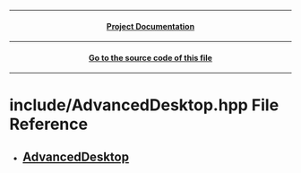 
---
 <h4 align="center"> <a href="./../../Documentation.md"> Project Documentation </a></h4> 

---
 <h4 align="center"> <a href="../../.././include/AdvancedDesktop.hpp"> Go to the source code of this file </a></h4> 

---
# include/AdvancedDesktop.hpp File Reference
* ## [AdvancedDesktop](./Class_AdvancedDesktop.md)
